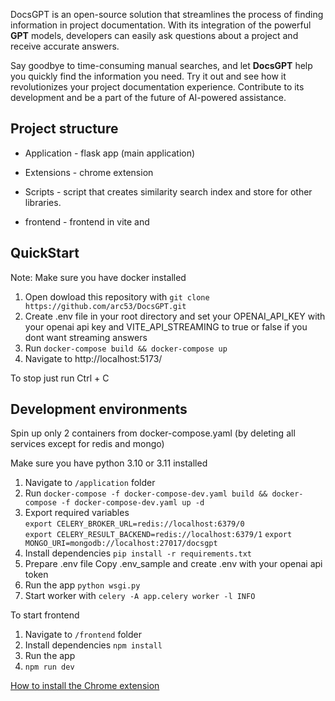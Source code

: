 DocsGPT is an open-source solution that streamlines the process of finding information in project documentation. With its integration of the powerful <strong>GPT</strong> models, developers can easily ask questions about a project and receive accurate answers.
  
Say goodbye to time-consuming manual searches, and let <strong>DocsGPT</strong> help you quickly find the information you need. Try it out and see how it revolutionizes your project documentation experience. Contribute to its development and be a part of the future of AI-powered assistance.

## Project structure
- Application - flask app (main application)

- Extensions - chrome extension

- Scripts - script that creates similarity search index and store for other libraries. 

- frontend - frontend in vite and

## QuickStart

Note: Make sure you have docker installed

1. Open dowload this repository with `git clone https://github.com/arc53/DocsGPT.git`
2. Create .env file in your root directory and set your OPENAI_API_KEY with your openai api key and  VITE_API_STREAMING to true or false if you dont want streaming answers
3. Run `docker-compose build && docker-compose up`
4. Navigate to http://localhost:5173/

To stop just run Ctrl + C

## Development environments

Spin up only 2 containers from docker-compose.yaml (by deleting all services except for redis and mongo)

Make sure you have python 3.10 or 3.11 installed

1. Navigate to `/application` folder
2. Run `docker-compose -f docker-compose-dev.yaml build && docker-compose -f docker-compose-dev.yaml up -d`
3. Export required variables              
`export CELERY_BROKER_URL=redis://localhost:6379/0`   
`export CELERY_RESULT_BACKEND=redis://localhost:6379/1`
`export MONGO_URI=mongodb://localhost:27017/docsgpt`
4. Install dependencies
`pip install -r requirements.txt`
5. Prepare .env file
Copy .env_sample and create .env with your openai api token
6. Run the app
`python wsgi.py`
7. Start worker with `celery -A app.celery worker -l INFO`

To start frontend
1. Navigate to `/frontend` folder
2. Install dependencies
`npm install`
3. Run the app
4. `npm run dev`


[How to install the Chrome extension](https://github.com/arc53/docsgpt/wiki#launch-chrome-extension)



